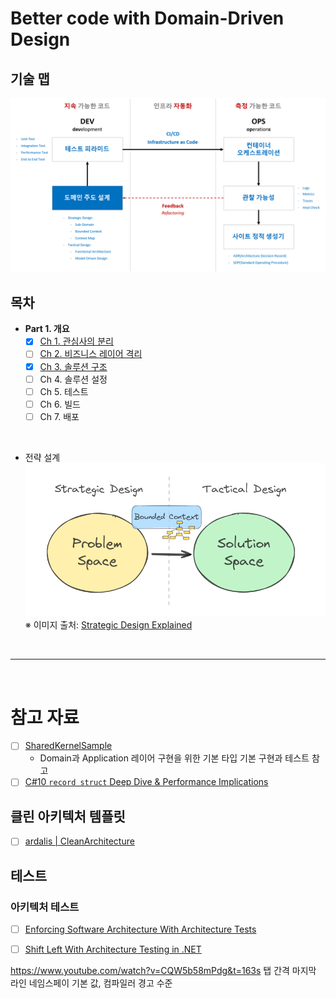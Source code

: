 # Better code with Domain-Driven Design

## 기술 맵
![](./.images/TechMap.png)

## 목차
- **Part 1. 개요**
  - [x] [Ch 1. 관심사의 분리](./Part01-Overview/Ch01-SoC/)
  - [ ] [Ch 2. 비즈니스 레이어 격리](./Part01-Overview/Ch02-BizLayerIsolation/)
  - [x] [Ch 3. 솔루션 구조](./Part01-Overview/Ch03-SolutionStructure/)
  - [ ] Ch 4. 솔루션 설정
  - [ ] Ch 5. 테스트
  - [ ] Ch 6. 빌드
  - [ ] Ch 7. 배포

<br/>

- 전략 설계
  ![](./.images/problemspace-and-solutionspace.png)  
  ※ 이미지 출처: [Strategic Design Explained](https://miro.medium.com/v2/resize:fit:1400/format:webp/1*vJzxC1yeMtIKxuk-8Fj8YA.png)

<br/>

---

<br/>

# 참고 자료
- [ ] [SharedKernelSample](https://github.com/NimblePros/SharedKernelSample)
  - Domain과 Application 레이어 구현을 위한 기본 타입 기본 구현과 테스트 참고
- [ ] [C#10 `record struct` Deep Dive & Performance Implications](https://nietras.com/2021/06/14/csharp-10-record-struct/)

## 클린 아키텍처 템플릿
- [ ] [ardalis | CleanArchitecture](https://github.com/ardalis/CleanArchitecture)

## 테스트
### 아키텍처 테스트
- [ ] [Enforcing Software Architecture With Architecture Tests](https://www.milanjovanovic.tech/blog/enforcing-software-architecture-with-architecture-tests)
- [ ] [Shift Left With Architecture Testing in .NET](https://www.milanjovanovic.tech/blog/shift-left-with-architecture-testing-in-dotnet)


https://www.youtube.com/watch?v=CQW5b58mPdg&t=163s
탭 간격
마지막 라인
네임스페이 기본 값, 컴파일러 경고 수준